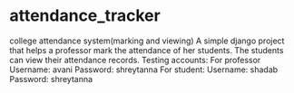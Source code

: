 # attendance_tracker
college attendance system(marking and viewing)
A simple django project that helps a professor mark the attendance of her students. The students can view their attendance records.
Testing accounts:
For professor
Username: avani
Password: shreytanna
For student:
Username: shadab
Password: shreytanna
